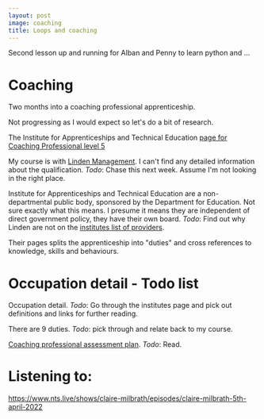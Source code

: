 ```yaml
---
layout: post
image: coaching
title: Loops and coaching
---
```

Second lesson up and running for Alban and Penny to learn python and ...

# Coaching

Two months into a coaching professional apprenticeship.

Not progressing as I would expect so let's do a bit of research.

The Institute for Apprenticeships and Technical Education [page for Coaching Professional level 5](https://www.instituteforapprenticeships.org/apprenticeship-standards/coaching-professional-v1-0)

My course is with [Linden Management](https://www.lindenmanagement.org.uk/). I can't find any detailed information about the qualification. _Todo_: Chase this next week. Assume I'm not looking in the right place.

Institute for Apprenticeships and Technical Education are a non-departmental public body, sponsored by the Department for Education. Not sure exactly what this means. I presume it means they are independent of direct government policy, they have their own board. _Todo_: Find out why Linden are not on the [institutes list of providers](https://findapprenticeshiptraining.apprenticeships.education.gov.uk/courses/555/providers). 

Their pages splits the apprenticeship into "duties" and cross references to knowledge, skills and behaviours.

# Occupation detail - Todo list

Occupation detail. _Todo_: Go through the institutes page and pick out definitions and links for further reading.

There are 9 duties. _Todo_: pick through and relate back to my course.

[Coaching professional assessment plan](https://www.instituteforapprenticeships.org/media/4166/st0809_coaching-professional_l5_ap-for-publication_07042020.pdf). _Todo_: Read.

# Listening to: 

https://www.nts.live/shows/claire-milbrath/episodes/claire-milbrath-5th-april-2022